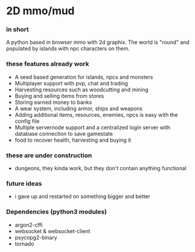 # 2D mmo/mud

### in short
A python based in browser mmo with 2d graphix.
The world is "round" and populated by islands with npc characters on them.

### these features already work
- A seed based generation for islands, npcs and monsters
- Multiplayer support with pvp, chat and trading
- Harvesting resources such as woodcutting and mining
- Buying and selling items from stores
- Storing earned money to banks
- A wear system, including armor, ships and weapons
- Adding additional items, resources, enemies, npcs is easy with the config file
- Multiple servernode support and a centralized login server with database connection to save gamestate
- food to recover health, harvesting and buying it



### these are under construction
- dungeons, they kinda work, but they don't contain anything functional

### future ideas
- i gave up and restarted on something bigger and better


### Dependencies (python3 modules)
- argon2-cffi
- websocket & websocket-client
- psycopg2-binary
- tornado
